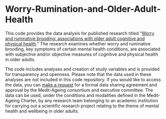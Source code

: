 # Worry-Rumination-and-Older-Adult-Health

This code provides the data analysis for published research titled “[Worry and ruminative brooding: associations with older adult cognitive and physical health](https://www.frontiersin.org/journals/psychology/articles/10.3389/fpsyg.2024.1332398/full).” The research examines whether worry and ruminative brooding, key symptoms of certain mental health conditions, are associated with subjective and/or objective measures of cognitive and physical health in older adults. 

The code includes analyses and creation of study variables and is provided for transparency and openness. Please note that the data used in these analyses are not included in this code repository. If you would like to access the data, you can [make a request](https://silversantestudy.eu/2020/09/25/data-sharing) for a formal data sharing agreement and approval by the Medit-Ageing consortium and executive committee. The data can be used, under the conditions and modalities defined in the Medit-Ageing Charter, by any research team belonging to an academic institution for carrying out a scientific research project relating to the theme of mental health and wellbeing in older adults. 
